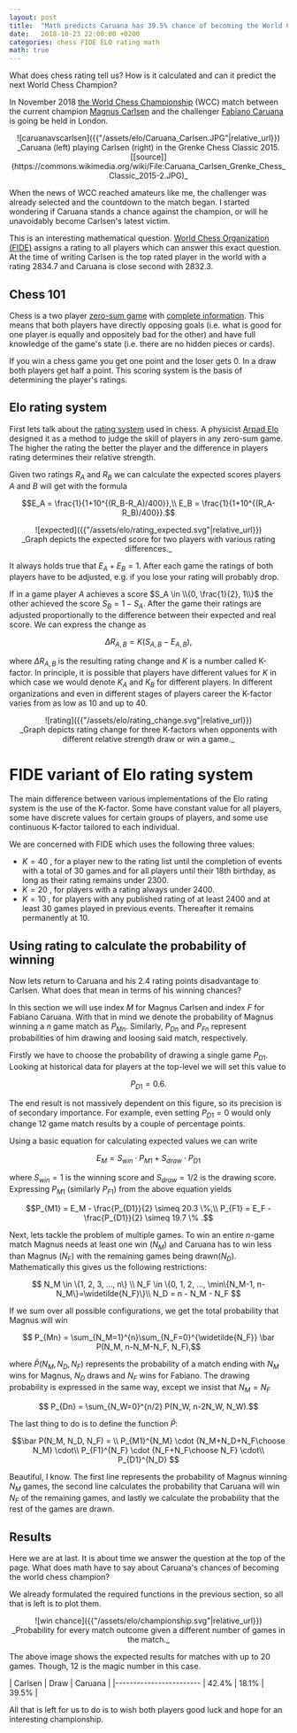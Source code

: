 ```yaml
---
layout: post
title:  "Math predicts Caruana has 39.5% chance of becoming the World Chess Champion"
date:   2018-10-23 22:00:00 +0200
categories: chess FIDE ELO rating math
math: true
---
```


What does chess rating tell us? How is it calculated and can it predict the
next World Chess Champion?

In November 2018 [the World Chess Championship][wcc2018] (WCC) match between the
current champion [Magnus Carlsen][magnus] and the challenger [Fabiano
Caruana][fabi] is going be held in London.

<center markdown="block">
![caruanavscarlsen]({{"/assets/elo/Caruana_Carlsen.JPG"|relative_url}})
_Caruana (left) playing Carlsen (right) in the Grenke Chess Classic 2015.
[[source]](https://commons.wikimedia.org/wiki/File:Caruana_Carlsen_Grenke_Chess_Classic_2015-2.JPG)_
</center>

When the news of WCC reached amateurs like me, the challenger was already
selected and the countdown to the match began. I started wondering if
Caruana stands a chance against the champion, or will he unavoidably become
Carlsen's latest victim.

This is an interesting mathematical question. [World Chess Organization
(FIDE)](https://www.fide.com/) assigns a rating to all players which can answer
this exact question. At the time of writing Carlsen is the top rated player in
the world with a rating 2834.7 and Caruana is close second with 2832.3.

## Chess 101

Chess is a two player [zero-sum game][zerosum] with [complete information][complete]. This
means that both players have directly opposing goals (i.e. what is good for one
player is equally and oppositely bad for the other) and have full knowledge of
the game's state (i.e. there are no hidden pieces or cards).

If you win a chess game you get one point and the loser gets 0. In a draw both
players get half a point. This scoring system is the basis of determining the
player's ratings.

[complete]: https://en.wikipedia.org/wiki/Complete_information

## Elo rating system

First lets talk about the [rating system][elosystem] used in chess. A physicist
[Arpad Elo][aprad] designed it as a method to judge the skill of players in any
zero-sum game. The higher the rating the better the player and the difference in
players rating determines their relative strength.

[aprad]: https://en.wikipedia.org/wiki/Arpad_Elo
[elosystem]: https://en.wikipedia.org/wiki/Elo_rating_system

Given two ratings $R_A$ and $R_B$ we can calculate the expected scores
players $A$ and $B$ will get with the formula

$$E_A = \frac{1}{1+10^{(R_B-R_A)/400}},\\
E_B = \frac{1}{1+10^{(R_A-R_B)/400}}.$$

<center markdown="block">
![expected]({{"/assets/elo/rating_expected.svg"|relative_url}})<br>
_Graph depicts the expected score for two players with various
rating differences._
</center>

It always holds true that $E_A+E_B=1$. After each game the ratings of both
players have to be adjusted, e.g. if you lose your rating will probably drop.

If in a game player $A$ achieves a score $S_A \in \\{0, \frac{1}{2}, 1\\}$ the
other achieved the score $S_B = 1-S_A$. After the game their ratings are
adjusted proportionally to the difference between their expected and real score.
We can express the change as

$$\Delta R_{A,B} = K(S_{A,B} - E_{A,B}),$$

where $\Delta R_{A,B}$ is the resulting rating change and $K$ is a number called
K-factor. In principle, it is possible that players have different values for
$K$ in which case we would denote $K_A$ and $K_B$ for different players. In
different organizations and even in different stages of players career the
K-factor varies from as low as 10 and up to 40.

<center markdown="block">
![rating]({{"/assets/elo/rating_change.svg"|relative_url}})<br>
_Graph depicts rating change for three K-factors when opponents with different
relative strength draw or win a game._
</center>

# FIDE variant of Elo rating system

The main difference between various implementations of the Elo rating system is
the use of the K-factor. Some have constant value for all players, some have
discrete values for certain groups of players, and some use continuous K-factor
tailored to each individual.

We are concerned with FIDE which uses the following three values:
* $K = 40$ , for a player new to the rating list until the completion of events
with a total of 30 games and for all players until their 18th birthday, as long
as their rating remains under 2300.
* $K = 20$ , for players with a rating always under 2400.
* $K = 10$ , for players with any published rating of at least 2400 and at least
30 games played in previous events. Thereafter it remains permanently at 10.

## Using rating to calculate the probability of winning

Now lets return to Caruana and his 2.4 rating points disadvantage to Carlsen.
What does that mean in terms of his winning chances?

In this section we will use index $M$ for Magnus Carlsen and index $F$ for
Fabiano Caruana. With that in mind we denote the probability of Magnus
winning a $n$ game match as $P_{Mn}$. Similarly, $P_{Dn}$ and $P_{Fn}$ represent
probabilities of him drawing and loosing said match, respectively.

Firstly we have to choose the probability of drawing a single game $P_{D1}$.
Looking at historical data for players at the top-level we will set this value
to

$$P_{D1} = 0.6.$$

The end result is not massively dependent on this figure, so its precision is of
secondary importance. For example, even setting $P_{D1}=0$ would only change 12
game match results by a couple of percentage points.

Using a basic equation for calculating expected values we can write

$$E_M = S_{win} \cdot P_{M1} + S_{draw} \cdot P_{D1}$$

where $S_{win}=1$ is the winning score and $S_{draw}=1/2$ is the drawing score.
Expressing $P_{M1}$ (similarly $P_{F1}$) from the above equation yields

$$P_{M1} = E_M - \frac{P_{D1}}{2} \simeq 20.3 \%,\\
P_{F1} = E_F - \frac{P_{D1}}{2} \simeq 19.7 \% .$$

Next, lets tackle the problem of multiple games. To win an entire $n$-game match
Magnus needs at least one win ($N_M$) and Caruana has to win less than Magnus
($N_F$) with the remaining games being drawn($N_D$). Mathematically this gives
us the following restrictions:

$$ N_M \in \{1, 2, 3, ..., n\} \\
N_F \in \{0, 1, 2, ..., \min\{N_M-1, n-N_M\}=\widetilde{N_F}\}\\
N_D = n - N_M - N_F $$

If we sum over all possible configurations, we get the total probability that
Magnus will win

$$ P_{Mn} = \sum_{N_M=1}^{n}\sum_{N_F=0}^{\widetilde{N_F}} \bar P(N_M, n-N_M-N_F, N_F),$$

where $\bar P(N_M, N_D, N_F)$ represents the probability of a match ending with
$N_M$ wins for Magnus, $N_D$ draws and $N_F$ wins for Fabiano. The drawing
probability is expressed in the same way, except we insist that $N_M=N_F$

$$ P_{Dn} = \sum_{N_W=0}^{n/2} P(N_W, n-2N_W, N_W).$$

The last thing to do is to define the function $\bar P$:

$$\bar P(N_M, N_D, N_F) = \\
P_{M1}^{N_M} \cdot {N_M+N_D+N_F\choose N_M} \cdot\\
P_{F1}^{N_F} \cdot {N_F+N_F\choose N_F} \cdot\\
P_{D1}^{N_D} $$

Beautiful, I know. The first line represents the probability of Magnus winning
$N_M$ games, the second line calculates the probability that Caruana will win
$N_F$ of the remaining games, and lastly we calculate the probability that the
rest of the games are drawn.

## Results

Here we are at last. It is about time we answer the question at the top of the
page. What does math have to say about Caruana's chances of becoming the world
chess champion?

We already formulated the required functions in the previous section, so all
that is left is to plot them.

<center markdown="block">
![win chance]({{"/assets/elo/championship.svg"|relative_url}})<br>
_Probability for every match outcome given a different number of games in the match._
</center>

The above image shows the expected results for matches with up to 20 games.
Though, 12 is the magic number in this case.

| Carlsen | Draw | Caruana |
|------------------------
| 42.4% | 18.1% | 39.5% |

All that is left for us to do is to wish both players good luck and hope for an
interesting championship.

[zerosum]: https://en.wikipedia.org/wiki/Zero-sum_game
[wcc2018]: https://en.wikipedia.org/wiki/World_Chess_Championship_2018
[magnus]: https://en.wikipedia.org/wiki/Magnus_Carlsen
[fabi]: https://en.wikipedia.org/wiki/Fabiano_Caruana
